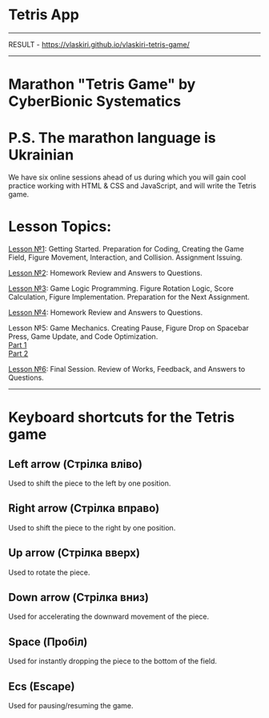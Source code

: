 # Tetris App
___
RESULT - https://vlaskiri.github.io/vlaskiri-tetris-game/
___

# Marathon "Tetris Game" by CyberBionic Systematics
# P.S. The marathon language is Ukrainian

We have six online sessions ahead of us during which you will gain cool practice working with HTML & CSS and JavaScript, and will write the Tetris game.

# Lesson Topics:
[Lesson №1](https://www.youtube.com/watch?v=DmP18BpwF8Y): Getting Started. Preparation for Coding, Creating the Game Field, Figure Movement, Interaction, and Collision. Assignment Issuing.

[Lesson №2](https://youtu.be/gJTdCu4ARc8?si=WUuDgdLVcKM-A1g9): Homework Review and Answers to Questions.

[Lesson №3](https://www.youtube.com/watch?v=c0Cj6YhSFqQ): Game Logic Programming. Figure Rotation Logic, Score Calculation, Figure Implementation. Preparation for the Next Assignment.

[Lesson №4](https://youtu.be/_9Jsc7r3C2w?si=leQQWMdcttH0tEQC): Homework Review and Answers to Questions.

Lesson №5: Game Mechanics. Creating Pause, Figure Drop on Spacebar Press, Game Update, and Code Optimization.
</br>
[Part 1](https://www.youtube.com/watch?v=TOJ_KMvO-Oo)
</br>
[Part 2](https://www.youtube.com/watch?v=foxnNNwZyi4)

[Lesson №6](https://www.youtube.com/watch?v=dlQB4xeXqyU): Final Session. Review of Works, Feedback, and Answers to Questions.

___

# Keyboard shortcuts for the Tetris game
## Left arrow (Стрілка вліво)
Used to shift the piece to the left by one position.

## Right arrow (Стрілка вправо)
Used to shift the piece to the right by one position.

## Up arrow (Стрілка вверх)
Used to rotate the piece.

## Down arrow (Стрілка вниз)
Used for accelerating the downward movement of the piece.

## Space (Пробіл)
Used for instantly dropping the piece to the bottom of the field.

## Ecs (Escape)
Used for pausing/resuming the game.
